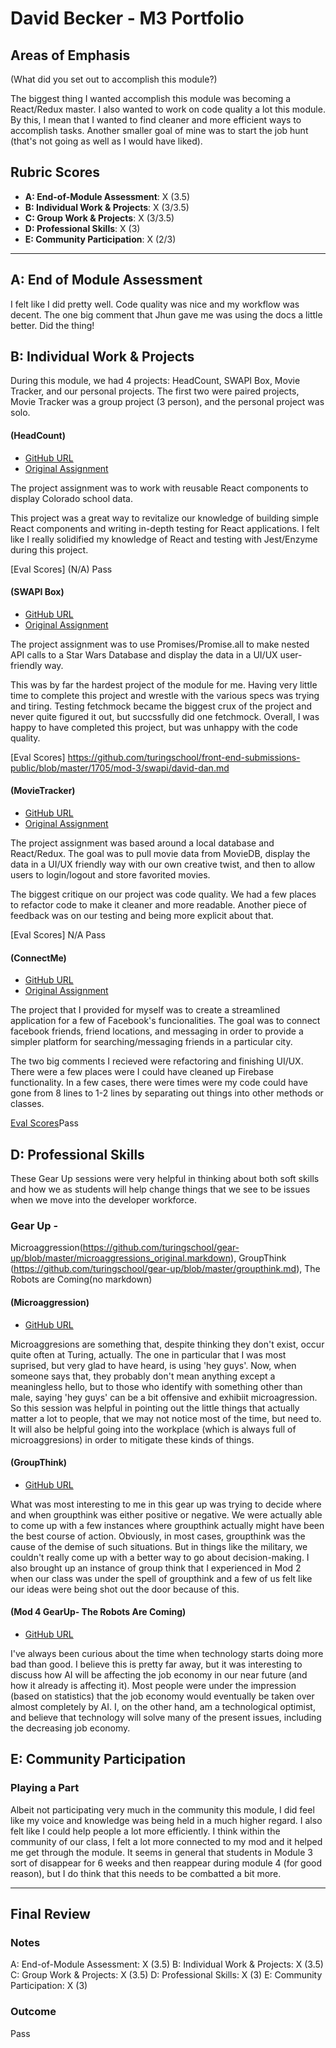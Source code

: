 # David Becker - M3 Portfolio

## Areas of Emphasis

(What did you set out to accomplish this module?)

The biggest thing I wanted accomplish this module was becoming a React/Redux master. I also wanted to work on code quality a lot this module. By this, I mean that I wanted to find cleaner and more efficient ways to accomplish tasks. Another smaller goal of mine was to start the job hunt (that's not going as well as I would have liked).

## Rubric Scores

* **A: End-of-Module Assessment**: X (3.5)
* **B: Individual Work & Projects**: X (3/3.5)
* **C: Group Work & Projects**: X (3/3.5)
* **D: Professional Skills**: X (3)
* **E: Community Participation**: X (2/3)

-----------------------

## A: End of Module Assessment

I felt like I did pretty well. Code quality was nice and my workflow was decent. The one big comment that Jhun gave me was using the docs a little better. Did the thing!

## B: Individual Work & Projects

During this module, we had 4 projects: HeadCount, SWAPI Box, Movie Tracker, and our personal projects. The first two were paired projects, Movie Tracker was a group project (3 person), and the personal project was solo.

#### (HeadCount)

* [GitHub URL](https://github.com/davidbecker6081/HeadCount2.0)
* [Original Assignment](https://github.com/turingschool-examples/headcount2.0)

The project assignment was to work with reusable React components to display Colorado school data.

This project was a great way to revitalize our knowledge of building simple React components and writing in-depth testing for React applications. I felt like I really solidified my knowledge of React and testing with Jest/Enzyme during this project.

[Eval Scores] (N/A) Pass

#### (SWAPI Box)

* [GitHub URL](https://github.com/danalvarez5280/SWAPI-Box)
* [Original Assignment](http://frontend.turing.io/projects/swapi-box.html)

The project assignment was to use Promises/Promise.all to make nested API calls to a Star Wars Database and display the data in a UI/UX user-friendly way.

This was by far the hardest project of the module for me. Having very little time to complete this project and wrestle with the various specs was trying and tiring. Testing fetchmock became the biggest crux of the project and never quite figured it out, but succssfully did one fetchmock. Overall, I was happy to have completed this project, but was unhappy with the code quality.

[Eval Scores] https://github.com/turingschool/front-end-submissions-public/blob/master/1705/mod-3/swapi/david-dan.md

#### (MovieTracker)

* [GitHub URL](https://github.com/mschae16/movie-tracker)
* [Original Assignment](https://github.com/turingschool-examples/movie-tracker)

The project assignment was based around a local database and React/Redux. The goal was to pull movie data from MovieDB, display the data in a UI/UX friendly way with our own creative twist, and then to allow users to login/logout and store favorited movies.

The biggest critique on our project was code quality. We had a few places to refactor code to make it cleaner and more readable. Another piece of feedback was on our testing and being more explicit about that.

[Eval Scores] N/A Pass

#### (ConnectMe)

* [GitHub URL](https://github.com/davidbecker6081/ConnectME)
* [Original Assignment](http://frontend.turing.io/projects/self-directed-project.html)

The project that I provided for myself was to create a streamlined application for a few of Facebook's funcionalities. The goal was to connect facebook friends, friend locations, and messaging in order to provide a simpler platform for searching/messaging friends in a particular city.

The two big comments I recieved were refactoring and finishing UI/UX. There were a few places were I could have cleaned up Firebase functionality. In a few cases, there were times were my code could have gone from 8 lines to 1-2 lines by separating out things into other methods or classes. 

[Eval Scores](N/A)Pass

## D: Professional Skills
These Gear Up sessions were very helpful in thinking about both soft skills and how we as students will help change things that we see to be issues when we move into the developer workforce.

### Gear Up - 
Microaggression(https://github.com/turingschool/gear-up/blob/master/microaggressions_original.markdown), 
GroupThink (https://github.com/turingschool/gear-up/blob/master/groupthink.md), 
The Robots are Coming(no markdown)

#### (Microaggression)

* [GitHub URL](
 https://github.com/turingschool/gear-up/blob/master/microaggressions_original.markdown)

Microaggresions are something that, despite thinking they don't exist, occur quite often at Turing, actually. The one in particular that I was most suprised, but very glad to have heard, is using 'hey guys'. Now, when someone says that, they probably don't mean anything except a meaningless hello, but to those who identify with something other than male, saying 'hey guys' can be a bit offensive and exhibiit microagression. So this session was helpful in pointing out the little things that actually matter a lot to people, that we may not notice most of the time, but need to. It will also be helpful going into the workplace (which is always full of microaggresions) in order to mitigate these kinds of things.

#### (GroupThink)

* [GitHub URL](
https://github.com/turingschool/gear-up/blob/master/groupthink.md)

What was most interesting to me in this gear up was trying to decide where and when groupthink was either positive or negative. We were actually able to come up with a few instances where groupthink actually might have been the best course of action. Obviously, in most cases, groupthink was the cause of the demise of such situations. But in things like the military, we couldn't really come up with a better way to go about decision-making. I also brought up an instance of group think that I experienced in Mod 2 when our class was under the spell of groupthink and a few of us felt like our ideas were being shot out the door because of this. 

#### (Mod 4 GearUp- The Robots Are Coming)

* [GitHub URL](
N/A)

I've always been curious about the time when technology starts doing more bad than good. I believe this is pretty far away, but it was interesting to discuss how AI will be affecting the job economy in our near future (and how it already is affecting it). Most people were under the impression (based on statistics) that the job economy would eventually be taken over almost completely by AI. I, on the other hand, am a technological optimist, and believe that technology will solve many of the present issues, including the decreasing job economy. 

## E: Community Participation

### Playing a Part

Albeit not participating very much in the community this module, I did feel like my voice and knowledge was being held in a much higher regard. I also felt like I could help people a lot more efficiently. I think within the community of our class, I felt a lot more connected to my mod and it helped me get through the module. It seems in general that students in Module 3 sort of disappear for 6 weeks and then reappear during module 4 (for good reason), but I do think that this needs to be combatted a bit more. 

------------------

## Final Review

### Notes

A: End-of-Module Assessment: X (3.5)
B: Individual Work & Projects: X (3.5)
C: Group Work & Projects: X (3.5)
D: Professional Skills: X (3)
E: Community Participation: X (3)

### Outcome

Pass
